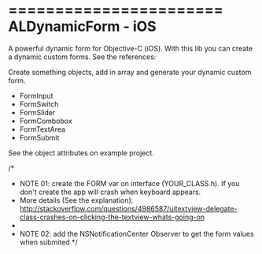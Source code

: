 
=======================
  ALDynamicForm - iOS
=======================

A powerful dynamic form for Objective-C (iOS).
With this lib you can create a dynamic custom forms. See the references:

Create something objects, add in array and generate your dynamic custom form.

- FormInput
- FormSwitch
- FormSlider
- FormCombobox
- FormTextArea
- FormSubmit

See the object attributes on example project.

/*
*   NOTE 01: create the FORM var on interface (YOUR_CLASS.h). If you don't create the app will crash when keyboard appears.
*   More details (See the explanation): http://stackoverflow.com/questions/4986587/uitextview-delegate-class-crashes-on-clicking-the-textview-whats-going-on
*
*   NOTE 02: add the NSNotificationCenter Observer to get the form values when submited
*/
